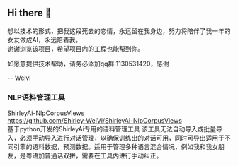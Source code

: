 ## Hi there 👋

  想以技术的形式，把我这段死去的恋情，永远留在我身边，努力将陪伴了我一年的女友做成AI，永远陪着我。<br>
  谢谢浏览该项目，希望项目内的工程也能帮到你。
  
  如愿意提供技术帮助，请务必添加qq群 1130531420，感谢
  
  -- Weivi

### NLP语料管理工具

  ShirleyAi-NlpCorpusViews<br>
  https://github.com/Shirley-WeiVi/ShirleyAi-NlpCorpusViews<br>
  基于python开发的ShirleyAi专用的语料管理工具 该工具无法自动导入或批量导入，必须手动导入进行对话管理，以确保训练出的对话可用，同时可导出适用于不同引擎的语料数据，预测数据。适用于管理多种语言混合情况，例如我和我女朋友，是粤语加普通话双拼，需要在工具内进行手动纠正。
